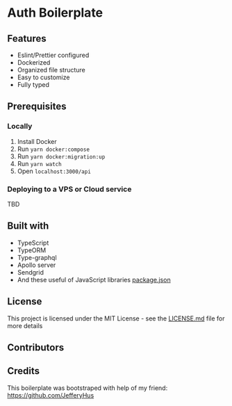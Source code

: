 # Auth Boilerplate

## Features

- Eslint/Prettier configured
- Dockerized
- Organized file structure
- Easy to customize
- Fully typed

## Prerequisites

### Locally

1. Install Docker
2. Run `yarn docker:compose`
3. Run `yarn docker:migration:up`
4. Run `yarn watch`
5. Open `localhost:3000/api`

### Deploying to a VPS or Cloud service

TBD

## Built with

- TypeScript
- TypeORM
- Type-graphql
- Apollo server
- Sendgrid
- And these useful of JavaScript libraries [package.json](package.json)

## License

This project is licensed under the MIT License - see the [LICENSE.md](LICENSE.md) file for more details

## Contributors

## Credits

This boilerplate was bootstraped with help of my friend: https://github.com/JefferyHus
